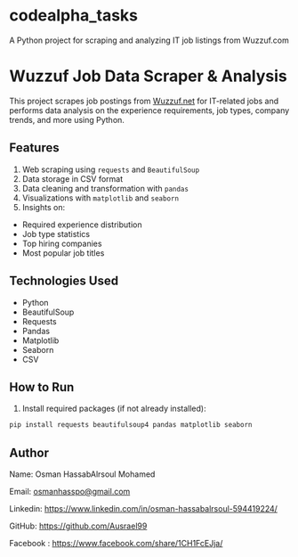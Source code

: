 # codealpha_tasks
A Python project for scraping and analyzing IT job listings from Wuzzuf.com
# Wuzzuf Job Data Scraper & Analysis

This project scrapes job postings from [Wuzzuf.net](https://wuzzuf.net) for IT-related jobs and performs data analysis on the experience requirements, job types, company trends, and more using Python.

## Features

1. Web scraping using `requests` and `BeautifulSoup`  
2. Data storage in CSV format  
3. Data cleaning and transformation with `pandas`  
4. Visualizations with `matplotlib` and `seaborn`  
5. Insights on:
- Required experience distribution
- Job type statistics
- Top hiring companies
- Most popular job titles

##  Technologies Used

- Python
- BeautifulSoup
- Requests
- Pandas
- Matplotlib
- Seaborn
- CSV

## How to Run

1. Install required packages (if not already installed):

```bash
pip install requests beautifulsoup4 pandas matplotlib seaborn
```
## Author

Name: Osman HassabAlrsoul Mohamed

Email: osmanhasspo@gmail.com

Linkedin: https://www.linkedin.com/in/osman-hassabalrsoul-594419224/

GitHub: https://github.com/Ausrael99

Facebook : https://www.facebook.com/share/1CH1FcEJja/


